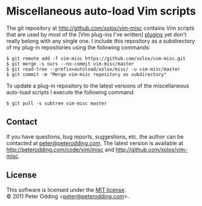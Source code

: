 # Miscellaneous auto-load Vim scripts

The git repository at <http://github.com/xolox/vim-misc> contains Vim scripts that are used by most of the [Vim plug-ins I've written] [plugins] yet don't really belong with any single one. I include this repository as a subdirectory of my plug-in repositories using the following commands:

    $ git remote add -f vim-misc https://github.com/xolox/vim-misc.git
    $ git merge -s ours --no-commit vim-misc/master
    $ git read-tree --prefix=autoload/xolox/misc/ -u vim-misc/master
    $ git commit -m "Merge vim-misc repository as subdirectory"

To update a plug-in repository to the latest versions of the miscellaneous auto-load scripts I execute the following command:

    $ git pull -s subtree vim-misc master

## Contact

If you have questions, bug reports, suggestions, etc. the author can be contacted at <peter@peterodding.com>. The latest version is available at <http://peterodding.com/code/vim/misc> and <http://github.com/xolox/vim-misc>.

## License

This software is licensed under the [MIT license](http://en.wikipedia.org/wiki/MIT_License).  
© 2011 Peter Odding &lt;<peter@peterodding.com>&gt;.


[plugins]: http://peterodding.com/code/vim/
